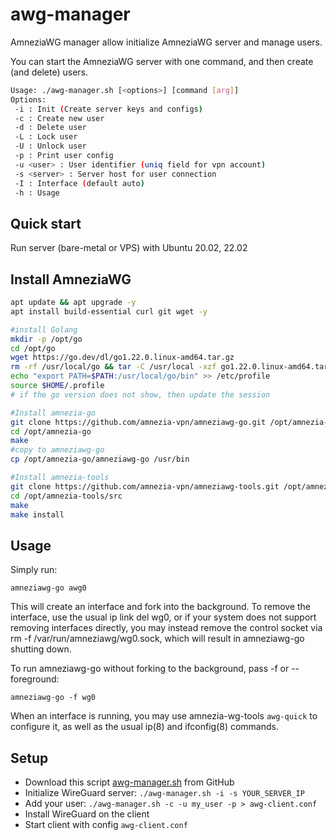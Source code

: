 # awg-manager

AmneziaWG manager allow initialize AmneziaWG server and manage users.

You can start the AmneziaWG server with one command, and then create (and delete) users.


```bash
Usage: ./awg-manager.sh [<options>] [command [arg]]
Options:
 -i : Init (Create server keys and configs)
 -c : Create new user
 -d : Delete user
 -L : Lock user
 -U : Unlock user
 -p : Print user config
 -u <user> : User identifier (uniq field for vpn account)
 -s <server> : Server host for user connection
 -I : Interface (default auto)
 -h : Usage
 ```

## Quick start

Run server (bare-metal or VPS) with Ubuntu 20.02, 22.02

## Install AmneziaWG

```bash
apt update && apt upgrade -y
apt install build-essential curl git wget -y

#install Golang
mkdir -p /opt/go
cd /opt/go
wget https://go.dev/dl/go1.22.0.linux-amd64.tar.gz
rm -rf /usr/local/go && tar -C /usr/local -xzf go1.22.0.linux-amd64.tar.gz
echo "export PATH=$PATH:/usr/local/go/bin" >> /etc/profile
source $HOME/.profile
# if the go version does not show, then update the session

#Install amnezia-go
git clone https://github.com/amnezia-vpn/amneziawg-go.git /opt/amnezia-go
cd /opt/amnezia-go
make
#copy to amneziawg-go
cp /opt/amnezia-go/amneziawg-go /usr/bin

#Install amnezia-tools
git clone https://github.com/amnezia-vpn/amneziawg-tools.git /opt/amnezia-tools
cd /opt/amnezia-tools/src
make
make install
```

## Usage

Simply run:
```
amneziawg-go awg0
```
This will create an interface and fork into the background. To remove the interface, use the usual ip link del wg0, or if your system does not support removing interfaces directly, you may instead remove the control socket via rm -f /var/run/amneziawg/wg0.sock, which will result in amneziawg-go shutting down.

To run amneziawg-go without forking to the background, pass -f or --foreground:
```
amneziawg-go -f wg0
```
When an interface is running, you may use amnezia-wg-tools `awg-quick`  to configure it, as well as the usual ip(8) and ifconfig(8) commands.

## Setup

 - Download this script [awg-manager.sh](https://raw.githubusercontent.com/bkeenke/awg-manager/master/awg-manager.sh) from GitHub
 - Initialize WireGuard server: `./awg-manager.sh -i -s YOUR_SERVER_IP`
 - Add your user: `./awg-manager.sh -c -u my_user -p > awg-client.conf`
 - Install WireGuard on the client
 - Start client with config `awg-client.conf`



